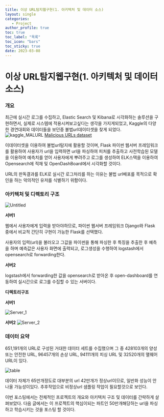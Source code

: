 ```yaml
---
title: 이상 URL탐지웹구현(1. 아키텍처 및 데이터 소스)
layout: single
categories: 
   - Project
author_profile: true
toc: true
toc_label: "목록"
toc_icon: "bars"
toc_sticky: true
date: 2023-03-08
---
```


# 이상 URL탐지웹구현(1. 아키텍처 및 데이터 소스)

### 개요

최근에 실시간 로그를 수집하고, Elastic Search 및 Kibana로 시각화하는 솔루션을 구현하면서, 실제로 시스템에 적용시켜보고싶다는 생각을 가지게되었고, Kaggle의 다양한 경연대회와 데이터들을 보던중 불법url데이터셋을 찾게 되었다.
![kaggle_MALURL](https://user-images.githubusercontent.com/56438131/223626759-96090b90-1800-4ec7-9141-cb410ef03c9a.PNG)
[Malicious URLs dataset](https://www.kaggle.com/datasets/sid321axn/malicious-urls-dataset)


이데이터셋을 이용하여 불법url탐지에 활용할 것이며, Flask 파이썬 웹서버 프레임워크를 활용하여 사용자가 url을 입력하면 url을 파싱하여 피처를 추출하고 사전학습된 모델을 이용하여 예측치를 얻어 사용자에게 뿌려주고 로그를 생성하여 ELK스택을 이용하여 Opensearch에 적재 및 OpenDashBoard에서 시각화할 것이다.

URL의 판독결과를 ELK로 실시간 로그처리를 하는 이유는 불법 url배포를 목적으로 확인을 하는 악의적인 유저를 식별하기 위함이다.

 

### 아키텍처 및 디렉토리 구조

![Untitled](https://user-images.githubusercontent.com/56438131/223625883-e49bc176-0e52-4987-a9c8-c8f945f1bd9e.png)

**서버1**

웹에서 사용자에게 입력을 받아야하므로, 파이썬 웹서버 프레임워크 Django와 Flask 중에서 비교적 간단히 구현이 가능한 Flask를 선택했다.

사용자의 입력(url)을 불러오고 그값을 파이썬을 통해 파싱한 후 특징을 추출한 후 예측을 하며 예측값은 사용자 화면에 출력되고, 로그생성을 수행하여 logstash에서 opensearch로 forwarding한다.   

**서버2**

logstash에서 forwarding한 값을 opensearch로 받아온 후 open-dashboard를 연동하여 실시간으로 로그를 수집할 수 있는 서버이다.

**디렉토리구조**

**서버1**

![Server_1](https://user-images.githubusercontent.com/56438131/223626827-2e3a4231-b9e3-4b30-9e24-1be6a7891bf1.PNG)

**서버2**
![Server_2](https://user-images.githubusercontent.com/56438131/223626836-b8e1cd00-2c73-47de-bf29-701ef3dcdece.PNG)
### 데이터 요약

651,191개의 URL로 구성된 거대한 데이터 세트를 수집했으며 그 중 428103개의 양성 또는 안전한 URL, 96457개의 손상 URL, 94111개의 피싱 URL 및 32520개의 맬웨어 URL이 있다. 

![table](https://user-images.githubusercontent.com/56438131/223626946-91ce523c-319b-472e-9d45-a90fb5e48586.PNG)


데이터 자체가 65만개정도로 대부분의 url 42만개가 정상url이므로, 일반화 성능이 안나올 가능성이있다. 추후작업으로 비정상url 샘플링 작업이 필요할것으로 보인다.

이번 포스팅에서는 전체적인 프로젝트의 개요와 아키텍처 구조 및 데이터를 간략하게 살펴보았다. 다음 글에서는 이 프로젝트의 핵심이되는 파트인 50만개해당하는 url을 파싱하고 학습시키는 것을 포스팅 할 것이다.
